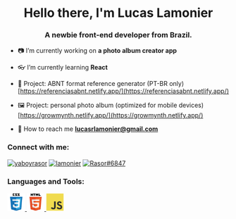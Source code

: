 <h1 align="center">Hello there, I'm Lucas Lamonier</h1>
<h3 align="center">A newbie front-end developer from Brazil.</h3>

- 📷 I’m currently working on **a photo album creator app**

- 👓 I’m currently learning **React**

- 📝 Project: ABNT format reference generator (PT-BR only) [https://referenciasabnt.netlify.app/](https://referenciasabnt.netlify.app/)

- 🖼 Project: personal photo album (optimized for mobile devices) [https://growmynth.netlify.app/](https://growmynth.netlify.app/)

- 📧 How to reach me **lucasrlamonier@gmail.com**

<h3 align="left">Connect with me:</h3>
<p align="left">
<a href="https://twitter.com/yaboyrasor" target="blank"><img align="center" src="https://raw.githubusercontent.com/rahuldkjain/github-profile-readme-generator/master/src/images/icons/Social/twitter.svg" alt="yaboyrasor" height="30" width="40" /></a>
<a href="https://linkedin.com/in/lamonier" target="blank"><img align="center" src="https://raw.githubusercontent.com/rahuldkjain/github-profile-readme-generator/master/src/images/icons/Social/linked-in-alt.svg" alt="lamonier" height="30" width="40" /></a>
<a href="https://discord.gg/Rasor#6847" target="blank"><img align="center" src="https://raw.githubusercontent.com/rahuldkjain/github-profile-readme-generator/master/src/images/icons/Social/discord.svg" alt="Rasor#6847" height="30" width="40" /></a>
</p>

<h3 align="left">Languages and Tools:</h3>
<p align="left"> <a href="https://www.w3schools.com/css/" target="_blank" rel="noreferrer"> <img src="https://raw.githubusercontent.com/devicons/devicon/master/icons/css3/css3-original-wordmark.svg" alt="css3" width="40" height="40"/> </a> <a href="https://www.w3.org/html/" target="_blank" rel="noreferrer"> <img src="https://raw.githubusercontent.com/devicons/devicon/master/icons/html5/html5-original-wordmark.svg" alt="html5" width="40" height="40"/> </a> <a href="https://developer.mozilla.org/en-US/docs/Web/JavaScript" target="_blank" rel="noreferrer"> <img src="https://raw.githubusercontent.com/devicons/devicon/master/icons/javascript/javascript-original.svg" alt="javascript" width="40" height="40"/> </a> </p>

